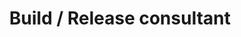 ---
layout: post
company: TekSystems
location: Newport Beach, CA
duties: Contracted to privately held company developing Web-based education portal for nonprofit foundation. Responsible for improving and documenting Build/Release/Deployment processes. Setup, configured and populated source-code repository (CVS); documented and improved build and deployment processes. Coached developers in use of CVS and ANT. Solaris development and deployment environments, shell scripting, Java/XML tools (ANT, Resin)
title: Build / Release consultant
dates: Jun 2002 - Aug 2002
---